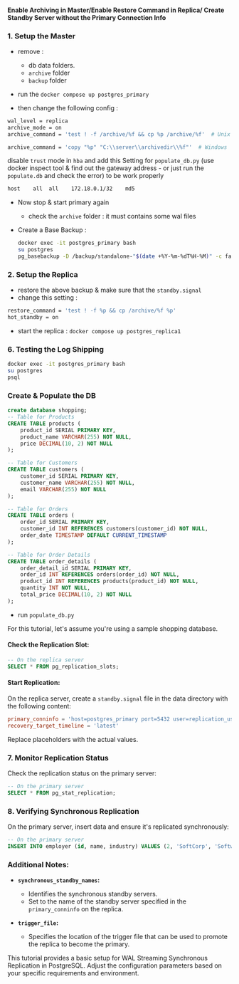 #### Enable Archiving in Master/Enable Restore Command in Replica/ Create Standby Server without the Primary Connection Info 

### 1. Setup the Master

- remove :
  - db data folders.
  - `archive` folder
  - `backup` folder

- run the `docker compose up postgres_primary`
- then change the following config : 

```bash
wal_level = replica
archive_mode = on
archive_command = 'test ! -f /archive/%f && cp %p /archive/%f'  # Unix

archive_command = 'copy "%p" "C:\\server\\archivedir\\%f"'  # Windows
```

disable `trust` mode in `hba` and add this Setting for `populate_db.py`  (use docker inspect tool & find out the gateway address - or just run the `populate.db` and check the error) to be work properly

```bash
host    all  all    172.18.0.1/32    md5
```

- Now stop & start primary again

  - check the `archive` folder : it must contains some wal files
  
    

- Create a Base Backup :

  ```bash
  docker exec -it postgres_primary bash
  su postgres
  pg_basebackup -D /backup/standalone-"$(date +%Y-%m-%dT%H-%M)" -c fast -P -R 
  ```

  

### 2. Setup the Replica

- restore the above backup & make sure that the `standby.signal`
- change this setting : 

```bash
restore_command = 'test ! -f %p && cp /archive/%f %p'
hot_standby = on
```

- start the replica : `docker compose up postgres_replica1`

### 6. Testing the Log Shipping

```bash
docker exec -it postgres_primary bash
su postgres
psql 

```

### Create & Populate the DB

```sql
create database shopping; 
-- Table for Products
CREATE TABLE products (
    product_id SERIAL PRIMARY KEY,
    product_name VARCHAR(255) NOT NULL,
    price DECIMAL(10, 2) NOT NULL
);

-- Table for Customers
CREATE TABLE customers (
    customer_id SERIAL PRIMARY KEY,
    customer_name VARCHAR(255) NOT NULL,
    email VARCHAR(255) NOT NULL
);

-- Table for Orders
CREATE TABLE orders (
    order_id SERIAL PRIMARY KEY,
    customer_id INT REFERENCES customers(customer_id) NOT NULL,
    order_date TIMESTAMP DEFAULT CURRENT_TIMESTAMP
);

-- Table for Order Details
CREATE TABLE order_details (
    order_detail_id SERIAL PRIMARY KEY,
    order_id INT REFERENCES orders(order_id) NOT NULL,
    product_id INT REFERENCES products(product_id) NOT NULL,
    quantity INT NOT NULL,
    total_price DECIMAL(10, 2) NOT NULL
);

```

- run `populate_db.py`

For this tutorial, let's assume you're using a sample shopping  database.

#### Check the Replication Slot:

```sql
-- On the replica server
SELECT * FROM pg_replication_slots;

```

#### Start Replication:

On the replica server, create a `standby.signal` file in the data directory with the following content:

```conf
primary_conninfo = 'host=postgres_primary port=5432 user=replication_user password=replica123'
recovery_target_timeline = 'latest'
```

Replace placeholders with the actual values.

### 7. Monitor Replication Status

Check the replication status on the primary server:

```sql
-- On the primary server
SELECT * FROM pg_stat_replication;
```

### 8. Verifying Synchronous Replication

On the primary server, insert data and ensure it's replicated synchronously:

```sql
-- On the primary server
INSERT INTO employer (id, name, industry) VALUES (2, 'SoftCorp', 'Software');
```

### Additional Notes:

- **`synchronous_standby_names`:**
  - Identifies the synchronous standby servers.
  - Set to the name of the standby server specified in the `primary_conninfo` on the replica.

- **`trigger_file`:**
  - Specifies the location of the trigger file that can be used to promote the replica to become the primary.

This tutorial provides a basic setup for WAL Streaming Synchronous Replication in PostgreSQL. Adjust the configuration parameters based on your specific requirements and environment.










